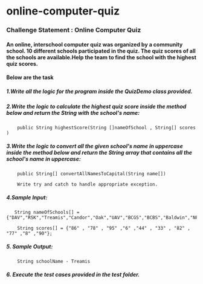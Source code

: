 # online-computer-quiz
### Challenge Statement : Online Computer Quiz

#### An online, interschool computer quiz was organized by a community school. 10 different schools participated in the quiz. The quiz scores of all the schools are available.Help the team to find the school with the highest quiz scores. ​

#### Below are the task 

##### 1.Write all the logic for the program inside the QuizDemo class provided.

##### 2.Write the logic to calculate the highest quiz score inside the method below and return the String with the school's name:

        public String highestScore(String []nameOfSchool , String[] scores )

##### 3.Write the logic to convert all the given school's name in uppercase inside the method below and return the String array that contains all the school's name in uppercase:

        public String[] convertAllNamesToCapital(String name[])

        Write try and catch to handle appropriate exception.

##### 4.Sample Input:

       String nameOfSchools[] = {"DAV","RSK","Treamis","Candor","Oak","UAV","BCGS","BCBS","Baldwin","NPS"};

        String scores[] = {"86" , "78" , "95" ,"6" ,"44" , "33" , "82" , "77" ,"8" ,"90"};

##### 5. Sample Output:

        String schoolName - Treamis

##### 6. Execute the test cases provided in the test folder.
